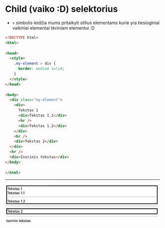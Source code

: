 # Child (vaiko :D) selektorius

* `>` simbolis leidžia mums pritaikyti stilius elementams kurie yra tiesioginiai vaikiniai elementai tėviniam elementui :D

```html
<!DOCTYPE html>
<html>

<head>
  <style>
    .my-element > div {
      border: medium solid;
    }
  </style>
</head>

<body>
  <div class="my-element">
    <div>
      Tekstas 1
      <div>Tekstas 1.1</div>
      <hr />
      <div>Tekstas 1.2</div>
    </div>
    <hr />
    <div>Tekstas 2</div>
  </div>
  <hr />
  <div>Isorinis tekstas</div>
</body>

</html>
```

---

![Child selektorius](image/child_selector.png)
